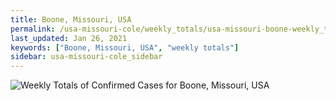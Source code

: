 ```yaml
---
title: Boone, Missouri, USA
permalink: /usa-missouri-cole/weekly_totals/usa-missouri-boone-weekly_totals.html
last_updated: Jan 26, 2021
keywords: ["Boone, Missouri, USA", "weekly totals"]
sidebar: usa-missouri-cole_sidebar
---
```


![Weekly Totals of Confirmed Cases for Boone, Missouri, USA](/covid_tracker/images/graphs/usa-missouri-boone-weekly_totals_graph.png)
